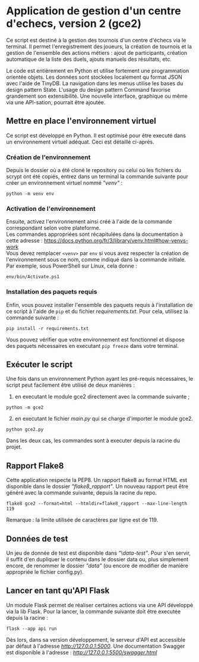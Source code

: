 # Application de gestion d'un centre d'echecs, version 2 (gce2)

Ce script est destiné à la gestion des tournois d'un centre d'échecs via le terminal.
Il permet l'enregistrement des joueurs, la création de tournois et la gestion de l'ensemble des actions métiers : 
ajout de participants, création automatique de la liste des duels, ajouts manuels des résultats, etc.

Le code est entièrement en Python et utilise fortement une programmation orientée objets.
Les données sont stockées localement qu format JSON avec l'aide de TinyDB. 
La navigation dans les menus utilise les bases du design pattern State.
L'usage du design pattern Command favorise grandement son extensibilité.
Une nouvelle interface, graphique ou même via une API-sation, pourrait être ajoutée.

## Mettre en place l'environnement virtuel

Ce script est développé en Python. Il est optimisé pour être executé dans un environnement virtuel adéquat. Ceci est détaillé ci-après. 

### Création de l'environnement

Depuis le dossier où a été cloné le repository ou celui où les fichiers du scrypt ont été copiés,
entrez dans un terminal la commande suivante pour créer un environnement virtuel nommé *"venv"* :  
```
python -m venv env
```

### Activation de l'environnement

Ensuite, activez l'environnement ainsi créé à l'aide de la commande correspondant
selon votre plateforme.  
Les commandes appropriées sont récapitulées dans la documentation à cette adresse : <https://docs.python.org/fr/3/library/venv.html#how-venvs-work>  
Vous devez remplacer `<venv>` par `env` si vous avez respecter la création de l'environnement
sous ce nom, comme indiqué dans la commande initiale.  
Par exemple, sous PowerShell sur Linux, cela donne :
```
env/bin/Activate.ps1
```

### Installation des paquets requis

Enfin, vous pouvez installer l'ensemble des paquets requis à l'installation de ce script à l'aide de `pip` et du fichier *requirements.txt*. 
Pour cela, utilisez la commande suivante :
```
pip install -r requirements.txt
```

Vous pouvez vérifier que votre environnement est fonctionnel et dispose des paquets nécessaires en executant `pip freeze` dans votre terminal.

## Exécuter le script

Une fois dans un environnement Python ayant les pré-requis nécessaires, le script peut facilement être utilisé de deux manières :
1. en executant le module gce2 directement avec la commande suivante ;
```
python -m gce2
```

2. en executant le fichier *main.py* qui se charge d'importer le module gce2.
```
python gce2.py
```
Dans les deux cas, les commandes sont à executer depuis la racine du projet.

## Rapport Flake8

Cette application respecte la PEP8. Un rapport flake8 au format HTML est disponible dans le dossier *"flake8_rapport"*.
Un nouveau rapport peut être généré avec la commande suivante, depuis la racine du repo.
 
```
flake8 gce2 --format=html --htmldir=flake8_rapport --max-line-length 119
```
Remarque : la limite utilisée de caractères par ligne est de 119.

## Données de test

Un jeu de donnée de test est disponible dans *"\data-test"*. Pour s'en servir, il suffit d'en dupliquer le contenu dans le dossier data ou, plus simplement encore, de renommer le dossier *"data"* (ou encore de modifier de manière appropriée le fichier config.py).

## Lancer en tant qu'API Flask

Un module Flask permet de réaliser certaines actions via une API développé via la lib Flask.
Pour la lancer, la commande suivante doit être executée depuis la racine :

```
flask --app api run
```

Dès lors, dans sa version développement, le serveur d'API est accessible par défaut à l'adresse *http://127.0.0.1:5000*.
Une documentation Swagger est disponible à l'adresse : *http://127.0.0.1:5500/swagger.html*